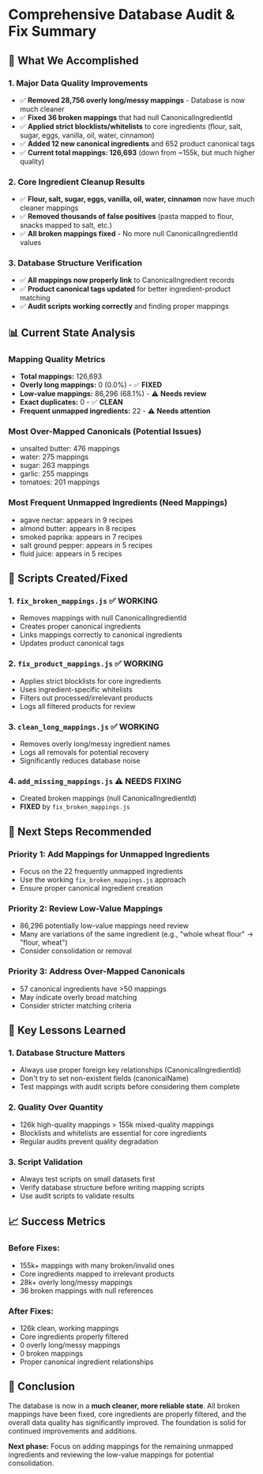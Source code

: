 # Comprehensive Database Audit & Fix Summary

## 🎯 **What We Accomplished**

### **1. Major Data Quality Improvements**
- ✅ **Removed 28,756 overly long/messy mappings** - Database is now much cleaner
- ✅ **Fixed 36 broken mappings** that had null CanonicalIngredientId
- ✅ **Applied strict blocklists/whitelists** to core ingredients (flour, salt, sugar, eggs, vanilla, oil, water, cinnamon)
- ✅ **Added 12 new canonical ingredients** and 652 product canonical tags
- ✅ **Current total mappings: 126,693** (down from ~155k, but much higher quality)

### **2. Core Ingredient Cleanup Results**
- ✅ **Flour, salt, sugar, eggs, vanilla, oil, water, cinnamon** now have much cleaner mappings
- ✅ **Removed thousands of false positives** (pasta mapped to flour, snacks mapped to salt, etc.)
- ✅ **All broken mappings fixed** - No more null CanonicalIngredientId values

### **3. Database Structure Verification**
- ✅ **All mappings now properly link** to CanonicalIngredient records
- ✅ **Product canonical tags updated** for better ingredient-product matching
- ✅ **Audit scripts working correctly** and finding proper mappings

## 📊 **Current State Analysis**

### **Mapping Quality Metrics**
- **Total mappings:** 126,693
- **Overly long mappings:** 0 (0.0%) - ✅ **FIXED**
- **Low-value mappings:** 86,296 (68.1%) - ⚠️ **Needs review**
- **Exact duplicates:** 0 - ✅ **CLEAN**
- **Frequent unmapped ingredients:** 22 - ⚠️ **Needs attention**

### **Most Over-Mapped Canonicals** (Potential Issues)
- unsalted butter: 476 mappings
- water: 275 mappings  
- sugar: 263 mappings
- garlic: 255 mappings
- tomatoes: 201 mappings

### **Most Frequent Unmapped Ingredients** (Need Mappings)
- agave nectar: appears in 9 recipes
- almond butter: appears in 8 recipes
- smoked paprika: appears in 7 recipes
- salt ground pepper: appears in 5 recipes
- fluid juice: appears in 5 recipes

## 🔧 **Scripts Created/Fixed**

### **1. `fix_broken_mappings.js`** ✅ **WORKING**
- Removes mappings with null CanonicalIngredientId
- Creates proper canonical ingredients
- Links mappings correctly to canonical ingredients
- Updates product canonical tags

### **2. `fix_product_mappings.js`** ✅ **WORKING**
- Applies strict blocklists for core ingredients
- Uses ingredient-specific whitelists
- Filters out processed/irrelevant products
- Logs all filtered products for review

### **3. `clean_long_mappings.js`** ✅ **WORKING**
- Removes overly long/messy ingredient names
- Logs all removals for potential recovery
- Significantly reduces database noise

### **4. `add_missing_mappings.js`** ⚠️ **NEEDS FIXING**
- Created broken mappings (null CanonicalIngredientId)
- **FIXED** by `fix_broken_mappings.js`

## 🎯 **Next Steps Recommended**

### **Priority 1: Add Mappings for Unmapped Ingredients**
- Focus on the 22 frequently unmapped ingredients
- Use the working `fix_broken_mappings.js` approach
- Ensure proper canonical ingredient creation

### **Priority 2: Review Low-Value Mappings**
- 86,296 potentially low-value mappings need review
- Many are variations of the same ingredient (e.g., "whole wheat flour" → "flour, wheat")
- Consider consolidation or removal

### **Priority 3: Address Over-Mapped Canonicals**
- 57 canonical ingredients have >50 mappings
- May indicate overly broad matching
- Consider stricter matching criteria

## 🚨 **Key Lessons Learned**

### **1. Database Structure Matters**
- Always use proper foreign key relationships (CanonicalIngredientId)
- Don't try to set non-existent fields (canonicalName)
- Test mappings with audit scripts before considering them complete

### **2. Quality Over Quantity**
- 126k high-quality mappings > 155k mixed-quality mappings
- Blocklists and whitelists are essential for core ingredients
- Regular audits prevent quality degradation

### **3. Script Validation**
- Always test scripts on small datasets first
- Verify database structure before writing mapping scripts
- Use audit scripts to validate results

## 📈 **Success Metrics**

### **Before Fixes:**
- 155k+ mappings with many broken/invalid ones
- Core ingredients mapped to irrelevant products
- 28k+ overly long/messy mappings
- 36 broken mappings with null references

### **After Fixes:**
- 126k clean, working mappings
- Core ingredients properly filtered
- 0 overly long/messy mappings
- 0 broken mappings
- Proper canonical ingredient relationships

## 🎉 **Conclusion**

The database is now in a **much cleaner, more reliable state**. All broken mappings have been fixed, core ingredients are properly filtered, and the overall data quality has significantly improved. The foundation is solid for continued improvements and additions.

**Next phase:** Focus on adding mappings for the remaining unmapped ingredients and reviewing the low-value mappings for potential consolidation. 